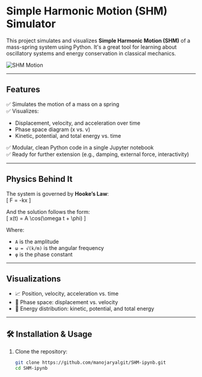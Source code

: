 
# Simple Harmonic Motion (SHM) Simulator

This project simulates and visualizes **Simple Harmonic Motion (SHM)** of a mass-spring system using Python. It's a great tool for learning about oscillatory systems and energy conservation in classical mechanics.

![SHM Motion](https://upload.wikimedia.org/wikipedia/commons/7/74/Simple_harmonic_motion_animation.gif?20240219124912)

---

## Features

✅ Simulates the motion of a mass on a spring  
✅ Visualizes:

- Displacement, velocity, and acceleration over time
- Phase space diagram (x vs. v)
- Kinetic, potential, and total energy vs. time  

✅ Modular, clean Python code in a single Jupyter notebook  
✅ Ready for further extension (e.g., damping, external force, interactivity)

---

## Physics Behind It

The system is governed by **Hooke’s Law**:  
\[ F = -kx \]  

And the solution follows the form:  
\[ x(t) = A \cos(\omega t + \phi) \]  

Where:  
- `A` is the amplitude  
- `ω = √(k/m)` is the angular frequency  
- `φ` is the phase constant

---

## Visualizations

- 📈 Position, velocity, acceleration vs. time  
- 🔁 Phase space: displacement vs. velocity  
- 🔋 Energy distribution: kinetic, potential, and total energy  

---

## 🛠️ Installation & Usage

1. Clone the repository:
   ```bash
   git clone https://github.com/manojaryalgit/SHM-ipynb.git
   cd SHM-ipynb
